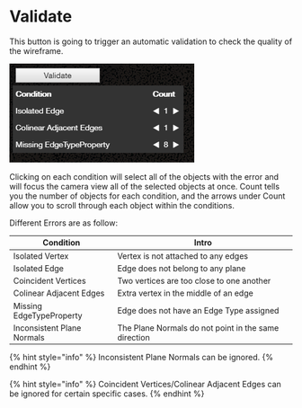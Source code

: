 # Validate

This button is going to trigger an automatic validation to check the quality of the wireframe.

![](../.gitbook/assets/validate.png)

Clicking on each condition will select all of the objects with the error and will focus the camera view all of the selected objects at once. Count tells you the number of objects for each condition, and the arrows under Count allow you to scroll through each object within the conditions.

Different Errors are as follow:

| **Condition** | **Intro** |
| --- | --- |
| Isolated Vertex | Vertex is not attached to any edges |
| Isolated Edge | Edge does not belong to any plane |
| Coincident Vertices | Two vertices are too close to one another |
| Colinear Adjacent Edges | Extra vertex in the middle of an edge |
| Missing EdgeTypeProperty | Edge does not have an Edge Type assigned |
| Inconsistent Plane Normals | The Plane Normals do not point in the same direction |

{% hint style="info" %}
Inconsistent Plane Normals can be ignored.
{% endhint %}

{% hint style="info" %}
Coincident Vertices/Colinear Adjacent Edges can be ignored for certain specific cases.
{% endhint %}

